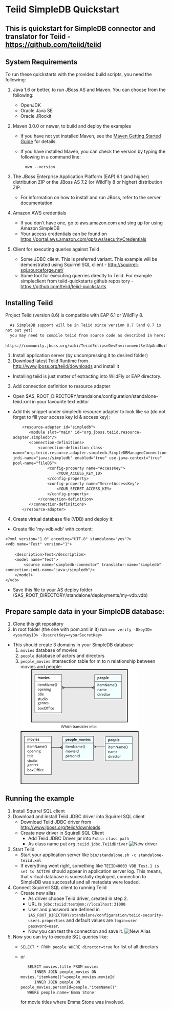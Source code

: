 Teiid SimpleDB Quickstart
=======================
This is quickstart for SimpleDB connector and translator for Teiid - https://github.com/teiid/teiid
-------------------
<a id="systemrequirements"></a>
System Requirements 
-------------------
To run these quickstarts with the provided build scripts, you need the following:

1. Java 1.6 or better, to run JBoss AS and Maven. You can choose from the following:
    * OpenJDK
    * Oracle Java SE
    * Oracle JRockit

2. Maven 3.0.0 or newer, to build and deploy the examples
    * If you have not yet installed Maven, see the [Maven Getting Started Guide](http://maven.apache.org/guides/getting-started/index.html) for details.
    * If you have installed Maven, you can check the version by typing the following in a command line:

            mvn --version 

3. The JBoss Enterprise Application Platform (EAP) 6.1 (and higher) distribution ZIP or the JBoss AS 7.2 (or WildFly 8 or higher) distribution ZIP.
    * For information on how to install and run JBoss, refer to the server documentation.
    
4. Amazon AWS credentials
    * If you don't have one, go to aws.amazon.com and sing up for using Amazon SimpleDB
    * Your access credentials can be found on https://portal.aws.amazon.com/gp/aws/securityCredentials
5. Client for executing queries against Teiid
    * Some JDBC client. This is preferred variant. This example will be demonstrated using Squirrel SQL client - http://squirrel-sql.sourceforge.net/
    * Some tool for executing querries directly to Teiid. For example simpleclient from teiid-quickstarts github repository - https://github.com/teiid/teiid-quickstarts
    
<a id="installingTeiid"></a>
Installing Teiid
------------------
Project Teiid (version 8.6) is compatible with EAP 6.1 or WildFly 8.

      As SimpleDB support will be in Teiid since version 8.7 (and 8.7 is not out yet)
      you may need to compile teiid from source code as described in here:
      https://community.jboss.org/wiki/TeiidEclipseDevEnvironmentSetUpAndBuildingRuntimeArtifacts


1. Install application server (by uncompressing it to desired folder)
2. Download latest Teiid Runtime from http://www.jboss.org/teiid/downloads and install it
  * Installing teiid is just matter of extracting into WildFly or EAP directory.
3. Add connection definition to resource adapter
  * Open $AS_ROOT_DIRECTORY/standalone/configuration/standalone-teiid.xml in your favourite text editor
  * Add this snippet under simpledb resource adapter to look like so (do not forget to fill your access key id & access key):
  
            <resource-adapter id="simpledb">
               <module slot="main" id="org.jboss.teiid.resource-adapter.simpledb"/>
               <connection-definitions>
                   <connection-definition class-name="org.teiid.resource.adapter.simpledb.SimpleDBManagedConnectionFactory" jndi-name="java:/simpledb" enabled="true" use-java-context="true" pool-name="fileDS">
                       <config-property name="AccessKey">
                           <YOUR_ACCESS_KEY_ID>
                       </config-property>
                       <config-property name="SecretAccessKey">
                           <YOUR_SECRET_ACCESS_KEY>
                       </config-property>
                   </connection-definition>
               </connection-definitions>
            </resource-adapter>
4. Create virtual database file (VDB) and deploy it:
  * Create file 'my-vdb.vdb' with content:
  ```
  <?xml version="1.0" encoding="UTF-8" standalone="yes"?>
  <vdb name="Test" version="1">
  
      <description>Test</description>
      <model name="Test">
          <source name="simpledb-connector" translator-name="simpledb" connection-jndi-name="java:/simpledb"/>
      </model>
  </vdb>
  ```
  * Save this file to your AS deploy folder ($AS_ROOT_DIRECTORY/standalone/deployments/my-vdb.vdb)
  
<a id="preparingData"></a>
Prepare sample data in your SimpleDB database:
------------------------
1. Clone this git repository
2. In root folder (the one with pom.xml in it) run `mvn verify -DkeyID=<yourKeyID> -DsecretKey=<yourSecretKey>`
  * This should create 3 domains in your SimpleDB database
      1. `movies` database of movies
      2. `people` database of actors and directors
      3. `people_movies` intersection table for m to n relationship between movies and people:
![test](https://github.com/rhopp/thesis/raw/master/exampleStructure.png)

<a id="runningExample"></a>
Running the example
-------------------------
1. Install Squrrel SQL client
2. Download and install Teiid JDBC driver into Squirrel SQL client
   * Download Teiid JDBC driver from http://www.jboss.org/teiid/downloads
   * Create new driver in Squirell SQL Client
      * Add Teiid JDBC Driver jar into `Extra class path`
      * As class name put `org.teiid.jdbc.TeiidDriver`
   ![New driver](https://raw.github.com/rhopp/thesis/master/driver.png)
3. Start Teiid
   * Start your application server like `bin/standalone.sh -c standalone-teiid.xml`
   * If everything went right, something like `TEIID40003 VDB Test.1 is set to ACTIVE` should appear in application server log. This means, that virtual database is sucessfully deployed, connection to SimpleDB was successful and all metadata were loaded.
4. Connect Squirrell SQL client to running Teiid
   * Create new alias
      * As driver choose Teiid driver, created in step 2.
      * URL is `jdbc:teiid:test@mm://localhost:31000`
      * User and password are defined in `$AS_ROOT_DIRECTORY/standalone/configuration/teiid-security-users.properties` and default values are `login=user` `password=user`.
      * Now you can test the connection and save it.
   ![New Alias](https://raw.github.com/rhopp/thesis/master/newAlias.png)
5. Now you can try to execute SQL queries like:
   * `SELECT * FROM people WHERE director=true` for list of all directors
   * or 
   
            SELECT movies.title FROM movies 
               INNER JOIN people_movies ON movies."itemName()"=people_movies.movieId 
               INNER JOIN people ON people_movies.personId=people."itemName()" 
            WHERE people.name='Emma Stone'
      for movie titles where Emma Stone was involved.
